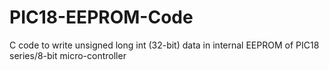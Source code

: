 # PIC18-EEPROM-Code
C code to write unsigned long int (32-bit) data in internal EEPROM of PIC18 series/8-bit micro-controller
